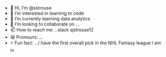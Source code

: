 - 👋 Hi, I’m @sstrouse
- 👀 I’m interested in learning to code
- 🌱 I’m currently learning data analytics
- 💞️ I’m looking to collaborate on ...
- 📫 How to reach me ...slack sjstrouse12
- 😄 Pronouns: ...
- ⚡ Fun fact: ...I have the first overall pick in the NHL Fantasy league I am in

<!---
sstrouse/sstrouse is a ✨ special ✨ repository because its `README.md` (this file) appears on your GitHub profile.
You can click the Preview link to take a look at your changes.
--->
